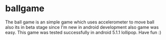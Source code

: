 # ballgame
The  ball game is an simple game which uses accelerometer to move ball also its in beta stage since I'm new in android development also game was easy. This game was tested successfully in android 5.1.1 lollipop. Have fun :)
